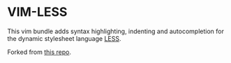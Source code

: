 # VIM-LESS #

This vim bundle adds syntax highlighting, indenting and autocompletion for the
dynamic stylesheet language [LESS](http://lesscss.org).

Forked from [this repo](https://github.com/groenewege/vim-less).
